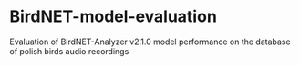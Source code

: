 # BirdNET-model-evaluation
Evaluation of BirdNET-Analyzer v2.1.0 model performance on the database of polish birds audio recordings
